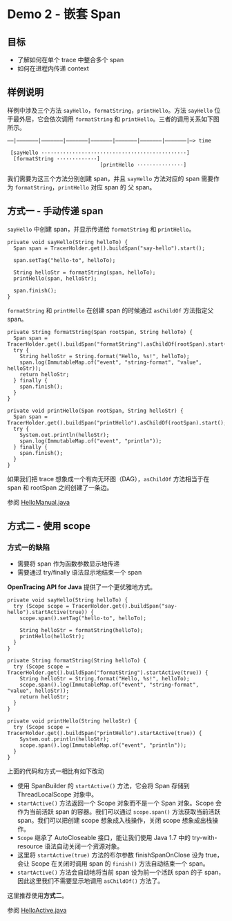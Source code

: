 # Demo 2 - 嵌套 Span

## 目标
* 了解如何在单个 trace 中整合多个 span
* 如何在进程内传递 context

## 样例说明
样例中涉及三个方法 `sayHello`，`formatString`，`printHello`。方法 `sayHello` 位于最外层，它会依次调用 `formatString` 和 `printHello`。三者的调用关系如下图所示。
~~~
––|–––––––|–––––––|–––––––|–––––––|–––––––|–––––––|–––––––|–> time

 [sayHello ···············································]
  [formatString ·············]
                              [printHello ···············]
~~~
我们需要为这三个方法分别创建 span，并且 `sayHello` 方法对应的 span 需要作为 `formatString`，`printHello` 对应 span 的 父 span。

## 方式一 - 手动传递 span

`sayHello` 中创建 span，并显示传递给 `formatString` 和 `printHello`。
```
private void sayHello(String helloTo) {
  Span span = TracerHolder.get().buildSpan("say-hello").start();

  span.setTag("hello-to", helloTo);

  String helloStr = formatString(span, helloTo);
  printHello(span, helloStr);

  span.finish();
}
```

`formatString` 和 `printHello` 在创建 span 的时候通过 `asChildOf` 方法指定父 span。
```
private String formatString(Span rootSpan, String helloTo) {
  Span span = TracerHolder.get().buildSpan("formatString").asChildOf(rootSpan).start();
  try {
    String helloStr = String.format("Hello, %s!", helloTo);
    span.log(ImmutableMap.of("event", "string-format", "value", helloStr));
    return helloStr;
  } finally {
  	span.finish();
  }
}

private void printHello(Span rootSpan, String helloStr) {
  Span span = TracerHolder.get().buildSpan("printHello").asChildOf(rootSpan).start();
  try {
    System.out.println(helloStr);
    span.log(ImmutableMap.of("event", "println"));
  } finally {
  	span.finish();
  }
}
```

如果我们把 trace 想象成一个有向无环图（DAG），`asChildOf` 方法相当于在 span 和 rootSpan 之间创建了一条边。

参阅 [HelloManual.java](https://github.com/brucewu-fly/simple-opentracing-demo/blob/master/src/main/java/com/aliyun/opentracingdemo/demo02/HelloManual.java)


## 方式二 - 使用 scope

### 方式一的缺陷
* 需要将 span 作为函数参数显示地传递
* 需要通过 try/finally 语法显示地结束一个 span

**OpenTracing API for Java** 提供了一个更优雅地方式。
```
private void sayHello(String helloTo) {
  try (Scope scope = TracerHolder.get().buildSpan("say-hello").startActive(true)) {
    scope.span().setTag("hello-to", helloTo);

    String helloStr = formatString(helloTo);
    printHello(helloStr);
  }
}

private String formatString(String helloTo) {
  try (Scope scope = TracerHolder.get().buildSpan("formatString").startActive(true)) {
    String helloStr = String.format("Hello, %s!", helloTo);
    scope.span().log(ImmutableMap.of("event", "string-format", "value", helloStr));
    return helloStr;
  }
}

private void printHello(String helloStr) {
  try (Scope scope = TracerHolder.get().buildSpan("printHello").startActive(true)) {
    System.out.println(helloStr);
    scope.span().log(ImmutableMap.of("event", "println"));
  }
}
```
上面的代码和方式一相比有如下改动
* 使用 SpanBuilder 的 `startActive()` 方法，它会将 Span 存储到 ThreadLocalScope 对象中。
* `startActive()` 方法返回一个 Scope 对象而不是一个 Span 对象。Scope 会作为当前活跃 span 的容器。我们可以通过 `scope.span()` 方法获取当前活跃 span。我们可以把创建 scope 想象成入栈操作，关闭 scope 想象成出栈操作。
* `Scope` 继承了 AutoCloseable 接口，能让我们使用 Java 1.7 中的 try-with-resource 语法自动关闭一个资源对象。
* 这里将 `startActive(true)` 方法的布尔参数 finishSpanOnClose 设为 true，会让 Scope 在关闭时调用 span 的 `finish()` 方法自动结束一个 span。
* `startActive()` 方法会自动地将当前 span 设为前一个活跃 span 的子 span，因此这里我们不需要显示地调用 `asChildOf()` 方法了。

这里推荐使用**方式二**。

参阅 [HelloActive.java](https://github.com/brucewu-fly/simple-opentracing-demo/blob/master/src/main/java/com/aliyun/opentracingdemo/demo02/HelloActive.java)
